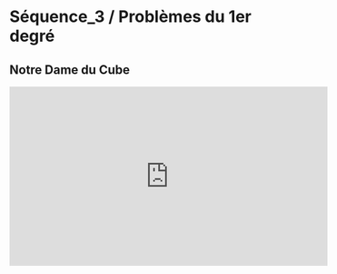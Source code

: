 # Séquence_3 / Problèmes du 1er degré

## Notre Dame du Cube

<iframe width="560" height="315" src="https://www.youtube.com/embed/5HH86kPuYho?si=MjWzbBsOGqwJdJ0N" title="YouTube video player" frameborder="0" allow="accelerometer; autoplay; clipboard-write; encrypted-media; gyroscope; picture-in-picture; web-share" allowfullscreen></iframe>

